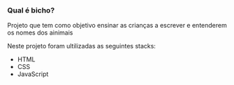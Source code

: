### Qual é bicho?

Projeto que tem como objetivo ensinar as crianças a escrever e entenderem os nomes dos ainimais

Neste projeto foram ultilizadas as seguintes stacks:

- HTML
- CSS
- JavaScript
